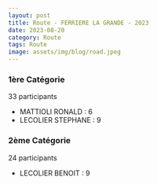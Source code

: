 ```yaml
---
layout: post
title: Route - FERRIERE LA GRANDE - 2023
date: 2023-08-20
category: Route
tags: Route
image: assets/img/blog/road.jpeg
---
```


### 1ère Catégorie
33 participants
- MATTIOLI RONALD : 6
- LECOLIER STEPHANE : 9

### 2ème Catégorie
24 participants
- LECOLIER BENOIT : 9
